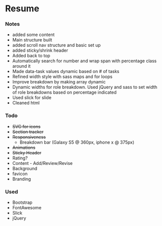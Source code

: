 # Resume

### Notes

* added some content
* Main structure built
* added scroll nav structure and basic set up
* added sticky/shrink header
* Added back to top
* Automatically search for number and wrap span with percentage class  around it
* Made data-task values dynamic based on # of tasks
* Refined width style with sass maps and for loops
* Improve breakdown by making array dynamic
* Dynamic widths for role breakdown. Used jQuery and sass to set width of role breakdowns based on percentage indicated
* Used slick for slide
* Cleaned html

### Todo
* ~~SVG for icons~~
* ~~Section tracker~~
* ~~Responsiveness~~
  * Breakdown bar (Galaxy S5 @ 360px, iphone x @ 375px)
* ~~Animations~~
* ~~Sticky Header~~
* Rating?
* Content - Add/Review/Revise
* Background
* favicon
* Branding


### Used

* Bootstrap
* FontAwesome
* Slick
* jQuery
